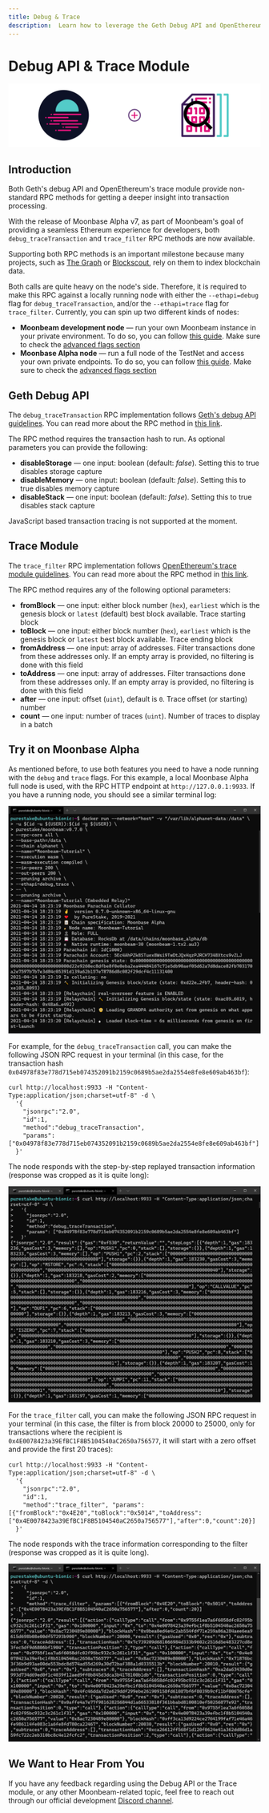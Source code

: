 ```yaml
---
title: Debug & Trace
description:  Learn how to leverage the Geth Debug API and OpenEthereum Trace module on Moonbeam
---
```


# Debug API & Trace Module

![Full Node Moonbeam Banner](/images/debugtrace/debugtrace-banner.png)

## Introduction

Both Geth's debug API and OpenEthereum's trace module provide non-standard RPC methods for getting a deeper insight into transaction processing.

With the release of Moonbase Alpha v7, as part of Moonbeam's goal of providing a seamless Ethereum experience for developers, both `debug_traceTransaction` and `trace_filter` RPC methods are now available.

Supporting both RPC methods is an important milestone because many projects, such as [The Graph](https://thegraph.com/) or [Blockscout](https://docs.blockscout.com/), rely on them to index blockchain data.

Both calls are quite heavy on the node's side. Therefore, it is required to make this RPC against a locally running node with either the `--ethapi=debug` flag for `debug_traceTransaction`, and/or the `--ethapi=trace` flag for `trace_filter`. Currently, you can spin up two different kinds of nodes:

 - **Moonbeam development node** — run your own Moonbeam instance in your private environment. To do so, you can follow [this guide](/getting-started/local-node/setting-up-a-node/). Make sure to check the [advanced flags section](/getting-started/local-node/setting-up-a-node/#advanced-flags-and-options)
 - **Moonbase Alpha node** — run a full node of the TestNet and access your own private endpoints. To do so, you can follow [this guide](/node-operators/networks/full-node/). Make sure to check the [advanced flags section](/node-operators/networks/full-node/#advanced-flags-and-options)

## Geth Debug API

The `debug_traceTransaction` RPC implementation follows [Geth's debug API guidelines](https://geth.ethereum.org/docs/rpc/ns-debug#debug_tracetransaction). You can read more about the RPC method in [this link](https://geth.ethereum.org/docs/rpc/ns-debug#debug_tracetransaction).

The RPC method requires the transaction hash to run. As optional parameters you can provide the following:

 - **disableStorage** — one input: boolean (default: _false_). Setting this to true disables storage capture
 - **disableMemory** — one input: boolean (default: _false_). Setting this to true disables memory capture
 - **disableStack** — one input: boolean (default: _false_). Setting this to true disables stack capture

JavaScript based transaction tracing is not supported at the moment.

## Trace Module

The `trace_filter` RPC implementation follows [OpenEthereum's trace module guidelines](https://openethereum.github.io/JSONRPC-trace-module). You can read more about the RPC method in [this link](https://openethereum.github.io/JSONRPC-trace-module#trace_filter).

The RPC method requires any of the following optional parameters:

 - **fromBlock** — one input: either block number (`hex`), `earliest` which is the genesis block or `latest` (default) best block available. Trace starting block
 - **toBlock** — one input: either block number (`hex`), `earliest` which is the genesis block or `latest` best block available. Trace ending block
 - **fromAddress** — one input: array of addresses. Filter transactions done from these addresses only. If an empty array is provided, no filtering is done with this field
 - **toAddress** — one input: array of addresses. Filter transactions done from these addresses only. If an empty array is provided, no filtering is done with this field
 - **after** — one input: offset (`uint`), default is `0`. Trace offset (or starting) number
 - **count** — one input: number of traces (`uint`). Number of traces to display in a batch

## Try it on Moonbase Alpha

As mentioned before, to use both features you need to have a node running with the `debug` and `trace` flags. For this example, a local Moonbase Alpha full node is used, with the RPC HTTP endpoint at `http://127.0.0.1:9933`. If you have a running node, you should see a similar terminal log:

![Debug API](/images/debugtrace/debugtrace-images1.png)

For example, for the `debug_traceTransaction` call, you can make the following JSON RPC request in your terminal (in this case, for the transaction hash `0x04978f83e778d715eb074352091b2159c0689b5ae2da2554e8fe8e609ab463bf`):

```
curl http://localhost:9933 -H "Content-Type:application/json;charset=utf-8" -d \
  '{
    "jsonrpc":"2.0",
    "id":1,
    "method":"debug_traceTransaction",
    "params": ["0x04978f83e778d715eb074352091b2159c0689b5ae2da2554e8fe8e609ab463bf"]
  }'
```

The node responds with the step-by-step replayed transaction information (response was cropped as it is quite long):

![Trace Debug Node Running](/images/debugtrace/debugtrace-images2.png)

For the `trace_filter` call, you can make the following JSON RPC request in your terminal (in this case, the filter is from block 20000 to 25000, only for transactions where the recipient is  `0x4E0078423a39EfBC1F8B5104540aC2650a756577`, it will start with a zero offset and provide the first 20 traces):

```
curl http://localhost:9933 -H "Content-Type:application/json;charset=utf-8" -d \
  '{
    "jsonrpc":"2.0",
    "id":1,
    "method":"trace_filter", "params":[{"fromBlock":"0x4E20","toBlock":"0x5014","toAddress":["0x4E0078423a39EfBC1F8B5104540aC2650a756577"],"after":0,"count":20}]
  }'
```

The node responds with the trace information corresponding to the filter (response was cropped as it is quite long).

![Trace Filter Node Running](/images/debugtrace/debugtrace-images3.png)

## We Want to Hear From You

If you have any feedback regarding using the Debug API or the Trace module, or any other Moonbeam-related topic, feel free to reach out through our official development [Discord channel](https://discord.gg/PfpUATX).
